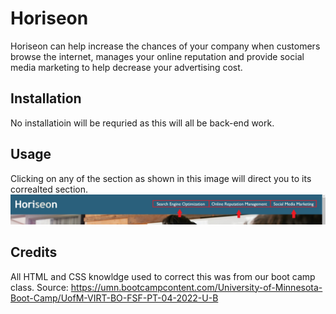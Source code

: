 # Horiseon
Horiseon can help increase the chances of your company when customers browse the internet, manages your online reputation and provide social media marketing to help decrease your advertising cost.

## Installation
No installatioin will be requried as this will all be back-end work.

## Usage
Clicking on any of the section as shown in this image will direct you to its correalted section.
![alt text](assets/images/navigation%20bar.jpg)

## Credits
All HTML and CSS knowldge used to correct this was from our boot camp class.
Source: https://umn.bootcampcontent.com/University-of-Minnesota-Boot-Camp/UofM-VIRT-BO-FSF-PT-04-2022-U-B